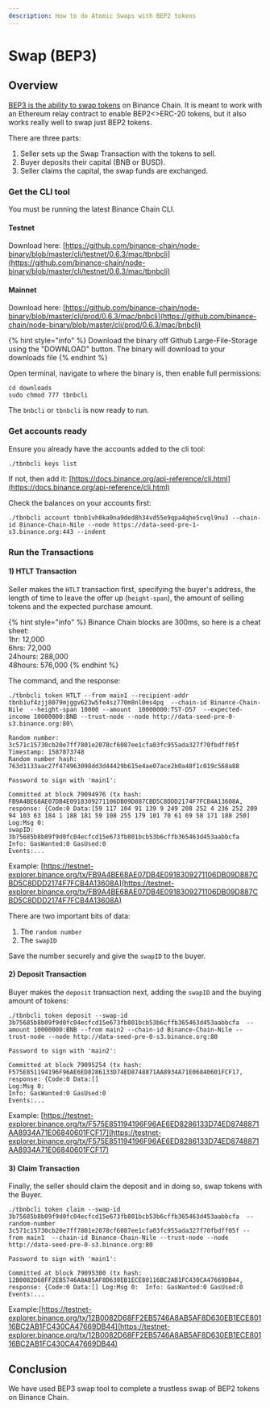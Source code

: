 ```yaml
---
description: How to do Atomic Swaps with BEP2 tokens
---
```


# Swap \(BEP3\)

## Overview

[BEP3 is the ability to swap tokens](https://docs.binance.org/guides/concepts/atomic-swaps.html#deposit-htlt) on Binance Chain. It is meant to work with an Ethereum relay contract to enable BEP2&lt;&gt;ERC-20 tokens, but it also works really well to swap just BEP2 tokens.

There are three parts:

1. Seller sets up the Swap Transaction with the tokens to sell. 
2. Buyer deposits their capital \(BNB or BUSD\).
3. Seller claims the capital, the swap funds are exchanged.  

### Get the CLI tool

You must be running the latest Binance Chain CLI.

#### Testnet

Download here: [https://github.com/binance-chain/node-binary/blob/master/cli/testnet/0.6.3/mac/tbnbcli](https://github.com/binance-chain/node-binary/blob/master/cli/testnet/0.6.3/mac/tbnbcli)

#### Mainnet

Download here: [https://github.com/binance-chain/node-binary/blob/master/cli/prod/0.6.3/mac/bnbcli](https://github.com/binance-chain/node-binary/blob/master/cli/prod/0.6.3/mac/bnbcli)

{% hint style="info" %}
Download the binary off Github Large-File-Storage using the "DOWNLOAD" button. The binary will download to your downloads file
{% endhint %}

Open terminal, navigate to where the binary is, then enable full permissions:

```text
cd downloads
sudo chmod 777 tbnbcli
```

 The `bnbcli` or `tbnbcli` is now ready to run. 

### Get accounts ready

Ensure you already have the accounts added to the cli tool:

```text
./tbnbcli keys list
```

If not, then add it: [https://docs.binance.org/api-reference/cli.html](https://docs.binance.org/api-reference/cli.html)

Check the balances on your accounts first:

```text
./tbnbcli account tbnb1vh0ka0na9ded8h34vd55e9qpa4qhe5cvql9nu3 --chain-id Binance-Chain-Nile --node https://data-seed-pre-1-s3.binance.org:443 --indent
```

### Run the Transactions

#### 1\) HTLT Transaction

Seller makes the `HTLT` transaction first, specifying the buyer's address, the length of time to leave the offer up \(`height-span`\), the amount of selling tokens and the expected purchase amount.

{% hint style="info" %}
Binance Chain blocks are 300ms, so here is a cheat sheet:  
1hr: 12,000  
6hrs: 72,000  
24hours: 288,000  
48hours: 576,000
{% endhint %}

The command, and the response:

```text
./tbnbcli token HTLT --from main1 --recipient-addr tbnb1uf4zjj8079mjggv623w5fe4sz770m8nl0ms4pq  --chain-id Binance-Chain-Nile  --height-span 10000 --amount  10000000:TST-D57  --expected-income 10000000:BNB --trust-node --node http://data-seed-pre-0-s3.binance.org:80\

Random number: 3c571c15730cb20e7ff7801e2078cf6087ee1cfa03fc955ada327f70fbdff05f
Timestamp: 1587873748
Random number hash: 763d1133aac27f474963098dd3d44429b615e4ae07ace2b0a48f1c019c568a88

Password to sign with 'main1':

Committed at block 79094976 (tx hash: FB9A4BE68AE07DB4E0918309271106DB09D887CBD5C8DDD2174F7FCB4A13608A, 
response: {Code:0 Data:[59 117 104 91 139 9 249 208 252 4 236 252 209 94 103 63 184 1 188 181 59 108 255 179 101 70 61 69 58 171 188 250] 
Log:Msg 0: 
swapID: 3b75685b8b09f9d0fc04ecfcd15e673fb801bcb53b6cffb365463d453aabbcfa 
Info: GasWanted:0 GasUsed:0 
Events:...
```

Example: [https://testnet-explorer.binance.org/tx/FB9A4BE68AE07DB4E0918309271106DB09D887CBD5C8DDD2174F7FCB4A13608A](https://testnet-explorer.binance.org/tx/FB9A4BE68AE07DB4E0918309271106DB09D887CBD5C8DDD2174F7FCB4A13608A)

There are two important bits of data:

1. The `random number`
2. The `swapID`

Save the number securely and give the `swapID` to the buyer. 

#### 2\) Deposit Transaction

Buyer makes the `deposit` transaction next, adding the `swapID` and the buying amount of tokens:

```text
./tbnbcli token deposit --swap-id 3b75685b8b09f9d0fc04ecfcd15e673fb801bcb53b6cffb365463d453aabbcfa  --amount 10000000:BNB --from main2 --chain-id Binance-Chain-Nile --trust-node --node http://data-seed-pre-0-s3.binance.org:80

Password to sign with 'main2':

Committed at block 79095254 (tx hash: F575E851194196F96AE6ED8286133D74ED8748871AA8934A71E06840601FCF17, 
response: {Code:0 Data:[] 
Log:Msg 0:  
Info: GasWanted:0 GasUsed:0 
Events:...
```

Example: [https://testnet-explorer.binance.org/tx/F575E851194196F96AE6ED8286133D74ED8748871AA8934A71E06840601FCF17](https://testnet-explorer.binance.org/tx/F575E851194196F96AE6ED8286133D74ED8748871AA8934A71E06840601FCF17)

#### 3\) Claim Transaction

Finally, the seller should claim the deposit and in doing so, swap tokens with the Buyer. 

```text
./tbnbcli token claim --swap-id  3b75685b8b09f9d0fc04ecfcd15e673fb801bcb53b6cffb365463d453aabbcfa  --random-number 3c571c15730cb20e7ff7801e2078cf6087ee1cfa03fc955ada327f70fbdff05f --from main1  --chain-id Binance-Chain-Nile --trust-node --node http://data-seed-pre-0-s3.binance.org:80

Password to sign with 'main1':

Committed at block 79095300 (tx hash: 12B0082D68FF2EB5746A8AB5AF8D630EB1ECE80116BC2AB1FC430CA47669DB44, response: {Code:0 Data:[] Log:Msg 0:  Info: GasWanted:0 GasUsed:0 
Events:...
```

Example:[https://testnet-explorer.binance.org/tx/12B0082D68FF2EB5746A8AB5AF8D630EB1ECE80116BC2AB1FC430CA47669DB44](https://testnet-explorer.binance.org/tx/12B0082D68FF2EB5746A8AB5AF8D630EB1ECE80116BC2AB1FC430CA47669DB44)

## Conclusion

We have used BEP3 swap tool to complete a trustless swap of BEP2 tokens on Binance Chain. 









